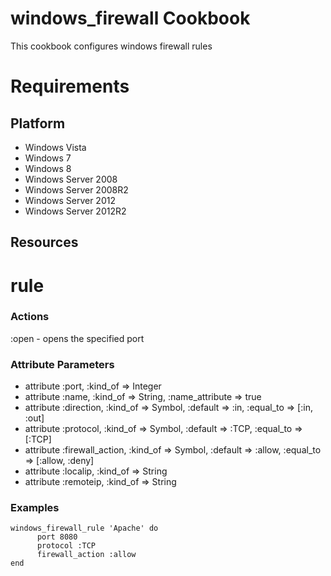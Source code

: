 windows_firewall Cookbook
====================
This cookbook configures windows firewall rules

Requirements
============

Platform
--------

* Windows Vista
* Windows 7
* Windows 8
* Windows Server 2008
* Windows Server 2008R2
* Windows Server 2012
* Windows Server 2012R2


Resources
-----------------

rule
==================

### Actions

:open - opens the specified port

### Attribute Parameters

- attribute :port, :kind_of => Integer
- attribute :name, :kind_of => String, :name_attribute => true
- attribute :direction, :kind_of => Symbol, :default => :in, :equal_to => [:in, :out]
- attribute :protocol, :kind_of => Symbol, :default => :TCP, :equal_to => [:TCP]
- attribute :firewall_action, :kind_of => Symbol, :default => :allow, :equal_to => [:allow, :deny]
- attribute :localip, :kind_of => String
- attribute :remoteip, :kind_of => String

### Examples

    windows_firewall_rule 'Apache' do
          port 8080
          protocol :TCP
          firewall_action :allow
    end

